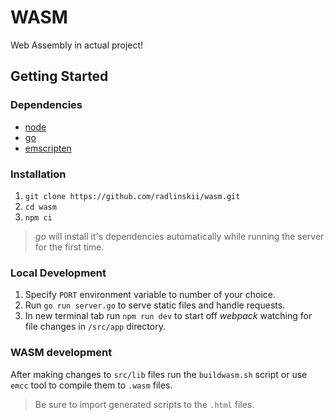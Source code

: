 # WASM

Web Assembly in actual project!

## Getting Started

### Dependencies

- [node](https://nodejs.org/en/)
- [go](https://golang.org/)
- [emscripten](https://emscripten.org/)

### Installation

1. `git clone https://github.com/radlinskii/wasm.git`
2. `cd wasm`
3. `npm ci`

> *go* will install it's dependencies automatically while running the server for the first time.

### Local Development

1. Specify `PORT` environment variable to number of your choice.
2. Run `go run server.go` to serve static files and handle requests.
3. In new terminal tab run `npm run dev` to start off *webpack* watching for file changes in `/src/app` directory.

### WASM development

After making changes to `src/lib` files run the `buildwasm.sh` script or use `emcc` tool to compile them to `.wasm` files.

> Be sure to import generated scripts to the `.html` files.
